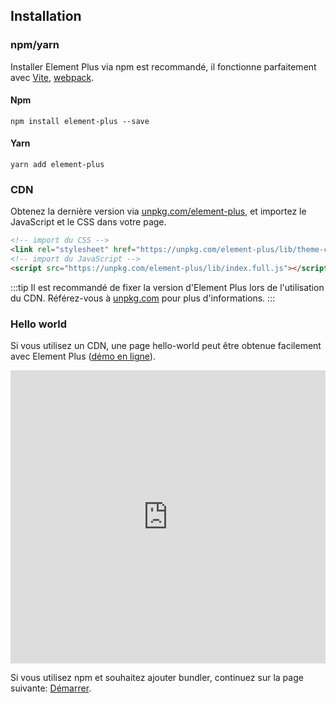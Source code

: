 ## Installation

### npm/yarn

Installer Element Plus via npm est recommandé, il fonctionne parfaitement avec [Vite](https://vitejs.dev), [webpack](https://webpack.js.org/).

#### Npm
```shell
npm install element-plus --save
```

#### Yarn
```shell
yarn add element-plus
```

### CDN

Obtenez la dernière version via [unpkg.com/element-plus](https://unpkg.com/element-plus/), et importez le JavaScript et le CSS dans votre page.

```html
<!-- import du CSS -->
<link rel="stylesheet" href="https://unpkg.com/element-plus/lib/theme-chalk/index.css">
<!-- import du JavaScript -->
<script src="https://unpkg.com/element-plus/lib/index.full.js"></script>
```

:::tip
Il est recommandé de fixer la version d'Element Plus lors de l'utilisation du CDN. Référez-vous à  [unpkg.com](https://unpkg.com) pour plus d'informations.
:::

### Hello world

Si vous utilisez un CDN, une page hello-world peut être obtenue facilement avec Element Plus ([démo en ligne](https://codepen.io/iamkun/pen/YzWMaVr)).

<iframe height="469" style="width: 100%;" scrolling="no" title="YzWMaVr" src="https://codepen.io/iamkun/embed/YzWMaVr?height=469&theme-id=light&default-tab=html,result" frameborder="no" loading="lazy" allowtransparency="true" allowfullscreen="true">
  See the Pen <a href='https://codepen.io/iamkun/pen/YzWMaVr'>YzWMaVr</a> by iamkun
  (<a href='https://codepen.io/iamkun'>@iamkun</a>) on <a href='https://codepen.io'>CodePen</a>.
</iframe>

Si vous utilisez npm et souhaitez ajouter bundler, continuez sur la page suivante: [Démarrer](/#/fr-FR/component/quickstart).
